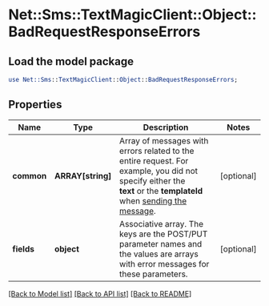 # Net::Sms::TextMagicClient::Object::BadRequestResponseErrors

## Load the model package
```perl
use Net::Sms::TextMagicClient::Object::BadRequestResponseErrors;
```

## Properties
Name | Type | Description | Notes
------------ | ------------- | ------------- | -------------
**common** | **ARRAY[string]** | Array of messages with errors related to the entire request. For example, you did not specify either the **text** or the **templateId** when [sending the message](http://docs.textmagictesting.com/#tag/Outbound-Messages).  | [optional] 
**fields** | **object** | Associative array. The keys are the POST/PUT parameter names and the values are arrays with error messages for these parameters.  | [optional] 

[[Back to Model list]](../README.md#documentation-for-models) [[Back to API list]](../README.md#documentation-for-api-endpoints) [[Back to README]](../README.md)


